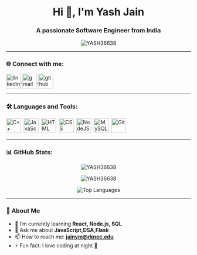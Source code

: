<h1 align="center">Hi 👋, I'm Yash Jain</h1>
<h3 align="center">A passionate Software Engineer from India</h3>

<p align="center">
  <img src="https://komarev.com/ghpvc/?username=YASH36638&label=Profile%20views&color=0e75b6&style=flat" alt="YASH36638" />
</p>

---

### 🌐 **Connect with me:**

<p align="left">
<a href="linkedin.com/in/yash-jain-246b9730b" target="blank">
  <img align="center" src="https://cdn.jsdelivr.net/gh/devicons/devicon/icons/linkedin/linkedin-original.svg" alt="linkedin" height="40" width="40" />
</a>
<a href="jainym@rknec.edu" target="blank">
  <img align="center" src="https://cdn.jsdelivr.net/gh/devicons/devicon/icons/google/google-original.svg" alt="gmail" height="40" width="40" />
</a>
<a href="https://github.com/YASH36638" target="blank">
  <img align="center" src="https://cdn.jsdelivr.net/gh/devicons/devicon/icons/github/github-original.svg" alt="github" height="40" width="40" />
</a>
</p>

---

### 🛠 **Languages and Tools:**

<p align="left">
<img src="https://cdn.jsdelivr.net/gh/devicons/devicon/icons/cplusplus/cplusplus-original.svg" title="C++" alt="C++" width="40" height="40"/>&nbsp;
<img src="https://cdn.jsdelivr.net/gh/devicons/devicon/icons/javascript/javascript-original.svg" title="JavaScript" alt="JavaScript" width="40" height="40"/>&nbsp;
<img src="https://cdn.jsdelivr.net/gh/devicons/devicon/icons/html5/html5-original.svg" title="HTML" alt="HTML" width="40" height="40"/>&nbsp;
<img src="https://cdn.jsdelivr.net/gh/devicons/devicon/icons/css3/css3-original.svg" title="CSS" alt="CSS" width="40" height="40"/>&nbsp;
<img src="https://cdn.jsdelivr.net/gh/devicons/devicon/icons/nodejs/nodejs-original.svg" title="NodeJS" alt="NodeJS" width="40" height="40"/>&nbsp;
<img src="https://cdn.jsdelivr.net/gh/devicons/devicon/icons/mysql/mysql-original.svg" title="MySQL" alt="MySQL" width="40" height="40"/>&nbsp;
<img src="https://cdn.jsdelivr.net/gh/devicons/devicon/icons/git/git-original.svg" title="Git" alt="Git" width="40" height="40"/>
</p>

---

### 📊 **GitHub Stats:**

<p align="center">
  <img src="https://github-readme-stats.vercel.app/api?username=YASH36638&show_icons=true&theme=tokyonight" alt="YASH36638" />
</p>

<p align="center">
  <img src="https://github-readme-streak-stats.herokuapp.com/?user=YASH36638&theme=tokyonight" alt="YASH36638" />
</p>

<p align="center">
  <img src="https://github-readme-stats.vercel.app/api/top-langs/?username=YASH36638&layout=compact&theme=tokyonight" alt="Top Languages" />
</p>

---

### 🚀 **About Me**
- 🌱 I’m currently learning **React, Node.js, SQL**
- 💬 Ask me about **JavaScript,DSA,Flask**
- 📫 How to reach me: **jainym@rknec.edu**
- ⚡ Fun fact: I love coding at night 🌙

